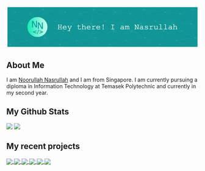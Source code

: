 ![Header](src/assets/header.png)

## About Me
I am <a href="https://nasportfolio.com">Noorullah Nasrullah</a> and I am from Singapore. I am currently pursuing a diploma in Information Technology at Temasek Polytechnic and currently in my second year.

## My Github Stats
<img src="https://github-readme-stats.vercel.app/api?username=Coeeter&show_icons=true&theme=github_dark&hide_border=true" />
<img src="https://github-readme-stats.vercel.app/api/top-langs/?username=Coeeter&layout=compact&theme=github_dark&hide_border=true" />

## My recent projects
<a href="https://github.com/Coeeter/TodoListCompose">
	<img align="center" src="https://github-readme-stats.vercel.app/api/pin/?username=Coeeter&theme=github_dark&hide_border=true&repo=TodoListCompose"/>
</a>
<a href="https://github.com/Coeeter/ts-nasportfolio">
	<img align="center" src="https://github-readme-stats.vercel.app/api/pin/?username=Coeeter&theme=github_dark&hide_border=true&repo=ts-nasportfolio"/>
</a>
<a href="https://github.com/Coeeter/flutter-clicktorun">
	<img align="center" src="https://github-readme-stats.vercel.app/api/pin/?username=Coeeter&theme=github_dark&hide_border=true&repo=flutter-clicktorun"/>
</a>
<a href="https://github.com/Coeeter/ClickToRun">
	<img align="center" src="https://github-readme-stats.vercel.app/api/pin/?username=Coeeter&theme=github_dark&hide_border=true&repo=ClickToRun"/>
</a>
<a href="https://github.com/Coeeter/TransportExpenseFlutter">
	<img align="center" src="https://github-readme-stats.vercel.app/api/pin/?username=Coeeter&theme=github_dark&hide_border=true&repo=TransportExpenseFlutter"/>
</a>
<a href="https://github.com/Coeeter/FireBaseTest">
	<img align="center" src="https://github-readme-stats.vercel.app/api/pin/?username=Coeeter&theme=github_dark&hide_border=true&repo=FireBaseTest"/>
</a>
